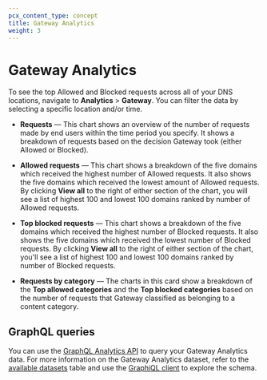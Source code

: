 ```yaml
---
pcx_content_type: concept
title: Gateway Analytics
weight: 3
---
```


# Gateway Analytics

To see the top Allowed and Blocked requests across all of your DNS locations, navigate to **Analytics** > **Gateway**. You can filter the data by selecting a specific location and/or time.

- **Requests** — This chart shows an overview of the number of requests made by end users within the time period you specify. It shows a breakdown of requests based on the decision Gateway took (either Allowed or Blocked).

- **Allowed requests** — This chart shows a breakdown of the five domains which received the highest number of Allowed requests. It also shows the five domains which received the lowest amount of Allowed requests. By clicking **View all** to the right of either section of the chart, you will see a list of highest 100 and lowest 100 domains ranked by number of Allowed requests.

- **Top blocked requests** — This chart shows a breakdown of the five domains which received the highest number of Blocked requests. It also shows the five domains which received the lowest number of Blocked requests. By clicking **View all** to the right of either section of the chart, you'll see a list of highest 100 and lowest 100 domains ranked by number of Blocked requests.

- **Requests by category** — The charts in this card show a breakdown of the **Top allowed categories** and the **Top blocked categories** based on the number of requests that Gateway classified as belonging to a content category.

## GraphQL queries

You can use the [GraphQL Analytics API](/analytics/graphql-api/) to query your Gateway Analytics data. For more information on the Gateway Analytics dataset, refer to the [available datasets](/analytics/graphql-api/features/data-sets/) table and use the [GraphiQL client](/analytics/graphql-api/getting-started/explore-graphql-schema/) to explore the schema.
